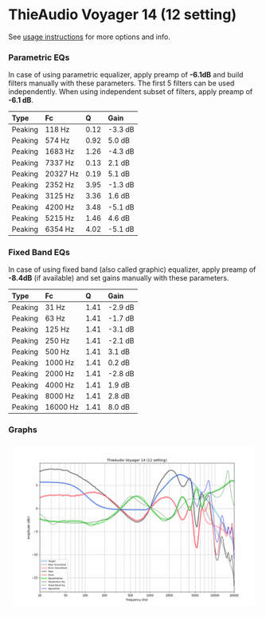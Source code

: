 # ThieAudio Voyager 14 (12 setting)
See [usage instructions](https://github.com/jaakkopasanen/AutoEq#usage) for more options and info.

### Parametric EQs
In case of using parametric equalizer, apply preamp of **-6.1dB** and build filters manually
with these parameters. The first 5 filters can be used independently.
When using independent subset of filters, apply preamp of **-6.1 dB**.

| Type    | Fc       |    Q | Gain    |
|:--------|:---------|:-----|:--------|
| Peaking | 118 Hz   | 0.12 | -3.3 dB |
| Peaking | 574 Hz   | 0.92 | 5.0 dB  |
| Peaking | 1683 Hz  | 1.26 | -4.3 dB |
| Peaking | 7337 Hz  | 0.13 | 2.1 dB  |
| Peaking | 20327 Hz | 0.19 | 5.1 dB  |
| Peaking | 2352 Hz  | 3.95 | -1.3 dB |
| Peaking | 3125 Hz  | 3.36 | 1.6 dB  |
| Peaking | 4200 Hz  | 3.48 | -5.1 dB |
| Peaking | 5215 Hz  | 1.46 | 4.6 dB  |
| Peaking | 6354 Hz  | 4.02 | -5.1 dB |

### Fixed Band EQs
In case of using fixed band (also called graphic) equalizer, apply preamp of **-8.4dB**
(if available) and set gains manually with these parameters.

| Type    | Fc       |    Q | Gain    |
|:--------|:---------|:-----|:--------|
| Peaking | 31 Hz    | 1.41 | -2.9 dB |
| Peaking | 63 Hz    | 1.41 | -1.7 dB |
| Peaking | 125 Hz   | 1.41 | -3.1 dB |
| Peaking | 250 Hz   | 1.41 | -2.1 dB |
| Peaking | 500 Hz   | 1.41 | 3.1 dB  |
| Peaking | 1000 Hz  | 1.41 | 0.2 dB  |
| Peaking | 2000 Hz  | 1.41 | -2.8 dB |
| Peaking | 4000 Hz  | 1.41 | 1.9 dB  |
| Peaking | 8000 Hz  | 1.41 | 2.8 dB  |
| Peaking | 16000 Hz | 1.41 | 8.0 dB  |

### Graphs
![](./ThieAudio%20Voyager%2014%20(12%20setting).png)